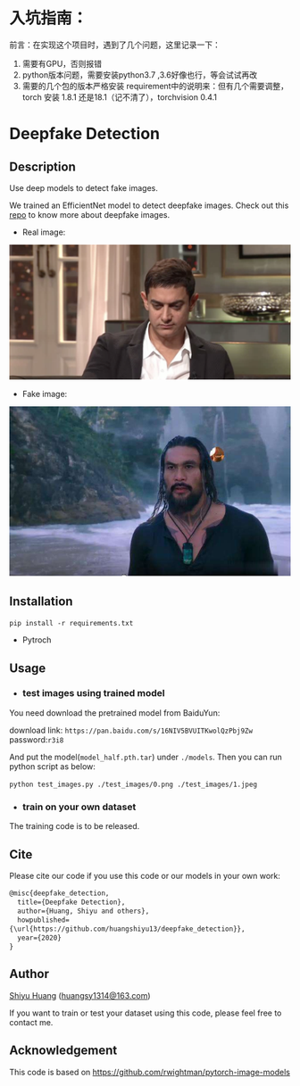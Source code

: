 # 入坑指南：
前言：在实现这个项目时，遇到了几个问题，这里记录一下：
1. 需要有GPU，否则报错
2. python版本问题，需要安装python3.7 ,3.6好像也行，等会试试再改
3. 需要的几个包的版本严格安装 requirement中的说明来：但有几个需要调整，torch 安装 1.8.1 还是18.1（记不清了），torchvision 0.4.1

# Deepfake Detection

## Description

Use deep models to detect fake images. 

We trained an EfficientNet model to detect deepfake images. 
Check out this [repo](https://github.com/EndlessSora/DeeperForensics-1.0) 
to know more about deepfake images.

- Real image: 

![](./test_images/0.png)

- Fake image:

![](./test_images/1.jpeg)

## Installation

`pip install -r requirements.txt`

- Pytroch

## Usage

- ### test images using trained model

You need download the pretrained model from BaiduYun:

download link: `https://pan.baidu.com/s/16NIV5BVUITKwolQzPbj9Zw`  password:`r3i8`

And put the model(`model_half.pth.tar`) 
under `./models`. Then you can run python script as below:

`python test_images.py ./test_images/0.png ./test_images/1.jpeg`

- ### train on your own dataset

The training code is to be released.

## Cite
Please cite our code if you use this code or our models in your own work:
```
@misc{deepfake_detection,
  title={Deepfake Detection},
  author={Huang, Shiyu and others},
  howpublished={\url{https://github.com/huangshiyu13/deepfake_detection}},
  year={2020}
}
```
## Author

[Shiyu Huang](https://huangshiyu13.github.io/) (huangsy1314@163.com)

If you want to train or test your dataset using this code, 
please feel free to contact me.

## Acknowledgement

This code is based on https://github.com/rwightman/pytorch-image-models


